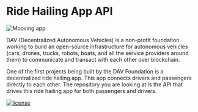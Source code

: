 # Ride Hailing App API

![Mooving app](https://raw.githubusercontent.com/DAVFoundation/ride-hailing-api/master/.github/readme_header.png)

DAV (Decentralized Autonomous Vehicles) is a non-profit foundation working to build an open-source infrastructure for autonomous vehicles (cars, drones, trucks, robots, boats, and all the service providers around them) to communicate and transact with each other over blockchain.

One of the first projects being built by the DAV Foundation is a decentralized ride hailing app. This app connects drivers and passengers directly to each other. The repository you are looking at is the API that drives this ride hailing app for both passengers and drivers.

[![license](https://img.shields.io/github/license/DAVFoundation/ride-hailing-api.svg?style=flat-square)](https://github.com/DAVFoundation/ride-hailing-api/blob/master/LICENSE)
